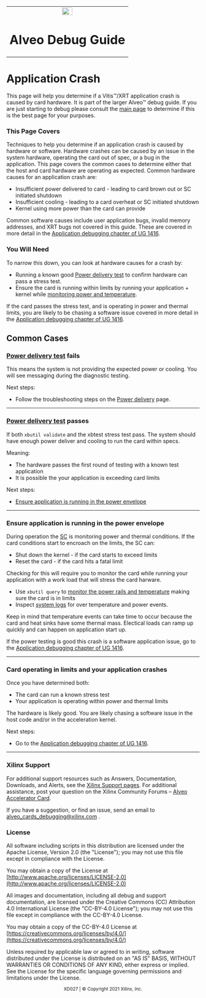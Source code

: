 ﻿<table class="sphinxhide">
 <tr>
   <td align="center"><img src="https://www.xilinx.com/content/dam/xilinx/imgs/press/media-kits/corporate/xilinx-logo.png" width="30%"/><h1>Alveo Debug Guide</h1>
   </td>
 </tr>
</table>

# Application Crash

This page will help you determine if a Vitis™/XRT application crash is caused by card hardware. It is part of the larger Alveo™ debug guide. If you are just starting to debug please consult the [main page](../README.md) to determine if this is the best page for your purposes.

### This Page Covers

Techniques to help you determine if an application crash is caused by hardware or software. Hardware crashes can be caused by an issue in the system hardware, operating the card out of spec, or a bug in the application. This page covers the common cases to determine either that the host and card hardware are operating as expected. Common hardware causes for an application crash are:

* Insufficient power delivered to card - leading to card brown out or SC initiated shutdown
* Insufficient cooling - leading to a card overheat or SC initiated shutdown
* Kernel using more power than the card can provide

Common software causes include user application bugs, invalid memory addresses, and XRT bugs not covered in this guide. These are covered in more detail in the [Application debugging chapter of UG 1416](https://www.xilinx.com/cgi-bin/docs/rdoc?t=vitis+doc;v=latest;d=debuggingapplicationskernels.html).

### You Will Need

To narrow this down, you can look at hardware causes for a crash by:

* Running a known good [Power delivery test](power-delivery.md) to confirm hardware can pass a stress test.
* Ensure the card is running within limits by running your application + kernel while [monitoring power and temperature](common-steps.md#monitor-card-power-and-temperature).

 If the card passes the stress test, and is operating in power and thermal limits, you are likely to be chasing a software issue covered in more detail in the [Application debugging chapter of UG 1416](https://www.xilinx.com/cgi-bin/docs/rdoc?t=vitis+doc;v=latest;d=debuggingapplicationskernels.html).

## Common Cases

### [Power delivery test](power-delivery.md) fails

This means the system is not providing the expected power or cooling. You will see messaging during the diagnostic testing.

Next steps:

* Follow the troubleshooting steps on the [Power delivery](power-delivery.md) page.

---

### [Power delivery test](power-delivery.md) passes

If both `xbutil validate` and the xbtest stress test pass. The system should have enough power deliver and cooling to run the card within specs.

Meaning:

* The hardware passes the first round of testing with a known test application
* It is possible the your application is exceeding card limits

Next steps:

* [Ensure application is running in the power envelope](#ensure-application-is-running-in-the-power-envelope)

---

### Ensure application is running in the power envelope

During operation the [SC](terminology.md#sc) is monitoring power and thermal conditions. If the card conditions start to encroach on the limits, the SC can:

* Shut down the kernel - if the card starts to exceed limits
* Reset the card - if the card hits a fatal limit

Checking for this will require you to monitor the card while running your application with a work load that will stress the card harware.

* Use `xbutil query` to [monitor the power rails and temperature](common-steps.md#monitor-card-power-and-temperature) making sure the card is in limits
* Inspect [system logs](common-steps.md#use-system-logs-to-see-if-the-card-exceeded-power-or-thermal-limits) for over temperature and power events.

Keep in mind that temperature events can take time to occur because the card and heat sinks have some thermal mass. Electical loads can ramp up quickly and can happen on application start up.

If the power testing is good this crash is a software application issue, go to the [Application debugging chapter of UG 1416](https://www.xilinx.com/cgi-bin/docs/rdoc?t=vitis+doc;v=latest;d=debuggingapplicationskernels.html).

---

### Card operating in limits and your application crashes

Once you have determined both:

* The card can run a known stress test
* Your application is operating within power and thermal limits

The hardware is likely good. You are likely chasing a software issue in the host code and/or in the acceleration kernel.

Next steps:

* Go to the [Application debugging chapter of UG 1416](https://www.xilinx.com/cgi-bin/docs/rdoc?t=vitis+doc;v=latest;d=debuggingapplicationskernels.html).

---

### Xilinx Support

For additional support resources such as Answers, Documentation, Downloads, and Alerts, see the [Xilinx Support pages](http://www.xilinx.com/support). For additional assistance, post your question on the Xilinx Community Forums – [Alveo Accelerator Card](https://forums.xilinx.com/t5/Alveo-Accelerator-Cards/bd-p/alveo).

If you have a suggestion, or find an issue, send an email to alveo_cards_debugging@xilinx.com .

### License

All software including scripts in this distribution are licensed under the Apache License, Version 2.0 (the "License"); you may not use this file except in compliance with the License.

You may obtain a copy of the License at
[http://www.apache.org/licenses/LICENSE-2.0](http://www.apache.org/licenses/LICENSE-2.0)

All images and documentation, including all debug and support documentation, are licensed under the Creative Commons (CC) Attribution 4.0 International License (the "CC-BY-4.0 License"); you may not use this file except in compliance with the CC-BY-4.0 License.

You may obtain a copy of the CC-BY-4.0 License at
[https://creativecommons.org/licenses/by/4.0/](https://creativecommons.org/licenses/by/4.0/)


Unless required by applicable law or agreed to in writing, software distributed under the License is distributed on an "AS IS" BASIS, WITHOUT WARRANTIES OR CONDITIONS OF ANY KIND, either express or implied. See the License for the specific language governing permissions and limitations under the License.

<p align="center"><sup>XD027 | &copy; Copyright 2021 Xilinx, Inc.</sup></p>
